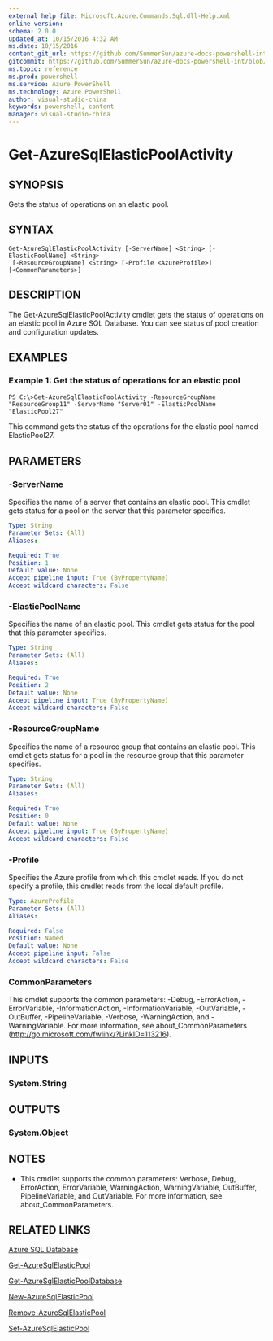```yaml
---
external help file: Microsoft.Azure.Commands.Sql.dll-Help.xml
online version: 
schema: 2.0.0
updated_at: 10/15/2016 4:32 AM
ms.date: 10/15/2016
content_git_url: https://github.com/SummerSun/azure-docs-powershell-int/blob/master/azureps-cmdlets-docs/ResourceManager/AzureRM.Sql/v0.9.8/CmdletMDs/Get-AzureSqlElasticPoolActivity.md
gitcommit: https://github.com/SummerSun/azure-docs-powershell-int/blob/1bfd8e268acfc1799ad3f17c5a982578f54443cf/azureps-cmdlets-docs/ResourceManager/AzureRM.Sql/v0.9.8/CmdletMDs/Get-AzureSqlElasticPoolActivity.md
ms.topic: reference
ms.prod: powershell
ms.service: Azure PowerShell
ms.technology: Azure PowerShell
author: visual-studio-china
keywords: powershell, content
manager: visual-studio-china
---
```


# Get-AzureSqlElasticPoolActivity

## SYNOPSIS
Gets the status of operations on an elastic pool.

## SYNTAX

```
Get-AzureSqlElasticPoolActivity [-ServerName] <String> [-ElasticPoolName] <String>
 [-ResourceGroupName] <String> [-Profile <AzureProfile>] [<CommonParameters>]
```

## DESCRIPTION
The Get-AzureSqlElasticPoolActivity cmdlet gets the status of operations on an elastic pool in Azure SQL Database.
You can see status of pool creation and configuration updates.

## EXAMPLES

### Example 1: Get the status of operations for an elastic pool
```
PS C:\>Get-AzureSqlElasticPoolActivity -ResourceGroupName "ResourceGroup11" -ServerName "Server01" -ElasticPoolName "ElasticPool27"
```

This command gets the status of the operations for the elastic pool named ElasticPool27.

## PARAMETERS

### -ServerName
Specifies the name of a server that contains an elastic pool.
This cmdlet gets status for a pool on the server that this parameter specifies.

```yaml
Type: String
Parameter Sets: (All)
Aliases: 

Required: True
Position: 1
Default value: None
Accept pipeline input: True (ByPropertyName)
Accept wildcard characters: False
```

### -ElasticPoolName
Specifies the name of an elastic pool.
This cmdlet gets status for the pool that this parameter specifies.

```yaml
Type: String
Parameter Sets: (All)
Aliases: 

Required: True
Position: 2
Default value: None
Accept pipeline input: True (ByPropertyName)
Accept wildcard characters: False
```

### -ResourceGroupName
Specifies the name of a resource group that contains an elastic pool.
This cmdlet gets status for a pool in the resource group that this parameter specifies.

```yaml
Type: String
Parameter Sets: (All)
Aliases: 

Required: True
Position: 0
Default value: None
Accept pipeline input: True (ByPropertyName)
Accept wildcard characters: False
```

### -Profile
Specifies the Azure profile from which this cmdlet reads.
If you do not specify a profile, this cmdlet reads from the local default profile.

```yaml
Type: AzureProfile
Parameter Sets: (All)
Aliases: 

Required: False
Position: Named
Default value: None
Accept pipeline input: False
Accept wildcard characters: False
```

### CommonParameters
This cmdlet supports the common parameters: -Debug, -ErrorAction, -ErrorVariable, -InformationAction, -InformationVariable, -OutVariable, -OutBuffer, -PipelineVariable, -Verbose, -WarningAction, and -WarningVariable. For more information, see about_CommonParameters (http://go.microsoft.com/fwlink/?LinkID=113216).

## INPUTS

### System.String

## OUTPUTS

### System.Object

## NOTES
* This cmdlet supports the common parameters: Verbose, Debug, ErrorAction, ErrorVariable, WarningAction, WarningVariable, OutBuffer, PipelineVariable, and OutVariable. For more information, see about_CommonParameters.

## RELATED LINKS

[Azure SQL Database]()

[Get-AzureSqlElasticPool]()

[Get-AzureSqlElasticPoolDatabase]()

[New-AzureSqlElasticPool]()

[Remove-AzureSqlElasticPool]()

[Set-AzureSqlElasticPool]()

